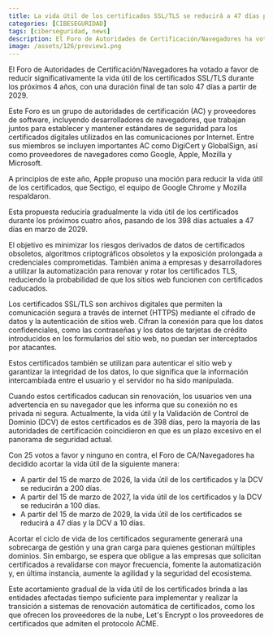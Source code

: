 ```yaml
---
title: La vida útil de los certificados SSL/TLS se reducirá a 47 días para 2029
categories: [CIBESEGURIDAD]
tags: [ciberseguridad, news]
description: El Foro de Autoridades de Certificación/Navegadores ha votado a favor de reducir significativamente la vida útil de los certificados SSL/TLS.
image: /assets/126/preview1.png
---
```


El Foro de Autoridades de Certificación/Navegadores ha votado a favor de reducir significativamente la vida útil de los certificados SSL/TLS durante los próximos 4 años, con una duración final de tan solo 47 días a partir de 2029.

Este Foro es un grupo de autoridades de certificación (AC) y proveedores de software, incluyendo desarrolladores de navegadores, que trabajan juntos para establecer y mantener estándares de seguridad para los certificados digitales utilizados en las comunicaciones por Internet. Entre sus miembros se incluyen importantes AC como DigiCert y GlobalSign, así como proveedores de navegadores como Google, Apple, Mozilla y Microsoft.

A principios de este año, Apple propuso una moción para reducir la vida útil de los certificados, que Sectigo, el equipo de Google Chrome y Mozilla respaldaron.

Esta propuesta reduciría gradualmente la vida útil de los certificados durante los próximos cuatro años, pasando de los 398 días actuales a 47 días en marzo de 2029.

El objetivo es minimizar los riesgos derivados de datos de certificados obsoletos, algoritmos criptográficos obsoletos y la exposición prolongada a credenciales comprometidas. También anima a empresas y desarrolladores a utilizar la automatización para renovar y rotar los certificados TLS, reduciendo la probabilidad de que los sitios web funcionen con certificados caducados.

Los certificados SSL/TLS son archivos digitales que permiten la comunicación segura a través de internet (HTTPS) mediante el cifrado de datos y la autenticación de sitios web. Cifran la conexión para que los datos confidenciales, como las contraseñas y los datos de tarjetas de crédito introducidos en los formularios del sitio web, no puedan ser interceptados por atacantes.

Estos certificados también se utilizan para autenticar el sitio web y garantizar la integridad de los datos, lo que significa que la información intercambiada entre el usuario y el servidor no ha sido manipulada.

Cuando estos certificados caducan sin renovación, los usuarios ven una advertencia en su navegador que les informa que su conexión no es privada ni segura. Actualmente, la vida útil y la Validación de Control de Dominio (DCV) de estos certificados es de 398 días, pero la mayoría de las autoridades de certificación coincidieron en que es un plazo excesivo en el panorama de seguridad actual.

Con 25 votos a favor y ninguno en contra, el Foro de CA/Navegadores ha decidido acortar la vida útil de la siguiente manera:

- A partir del 15 de marzo de 2026, la vida útil de los certificados y la DCV se reducirán a 200 días.
- A partir del 15 de marzo de 2027, la vida útil de los certificados y la DCV se reducirán a 100 días.
- A partir del 15 de marzo de 2029, la vida útil de los certificados se reducirá a 47 días y la DCV a 10 días.

Acortar el ciclo de vida de los certificados seguramente generará una sobrecarga de gestión y una gran carga para quienes gestionan múltiples dominios. Sin embargo, se espera que obligue a las empresas que solicitan certificados a revalidarse con mayor frecuencia, fomente la automatización y, en última instancia, aumente la agilidad y la seguridad del ecosistema.

Este acortamiento gradual de la vida útil de los certificados brinda a las entidades afectadas tiempo suficiente para implementar y realizar la transición a sistemas de renovación automática de certificados, como los que ofrecen los proveedores de la nube, Let's Encrypt o los proveedores de certificados que admiten el protocolo ACME.


